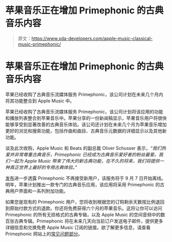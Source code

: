 # 苹果音乐正在增加 Primephonic 的古典音乐内容

> 原文：<https://www.xda-developers.com/apple-music-classical-music-primephonic/>

# 苹果音乐正在增加 Primephonic 的古典音乐内容

苹果已经收购了古典音乐流媒体服务 Primephonic，该公司计划在未来几个月内将其功能整合到 Apple Music 中。

苹果已经收购了古典音乐流媒体服务 Primephonic，该公司计划将该应用的功能和播放列表整合到苹果音乐中。苹果分享的一份新闻稿显示，苹果音乐用户将很快能够享受到显著改善的古典音乐体验。该公司还计划在未来几个月为苹果音乐增加更好的浏览和搜索功能，包括作曲和曲目、古典音乐元数据的详细显示以及其他新功能。

谈及此次收购，Apple Music 和 Beats 的副总裁 Oliver Schusser 表示，*“我们热爱并非常尊重古典音乐，Primephonic 已经成为古典音乐爱好者的粉丝最爱。我们一起为 Apple Music 带来了伟大的新古典功能，在不久的将来，我们将提供一种真正世界上最好的专用古典体验。”*

[发布](https://www.apple.com/newsroom/2021/08/apple-acquires-classical-music-streaming-service-primephonic/)进一步透露 Primephonic 不再接受新用户，该服务将于 9 月 7 日开始离线。明年，苹果计划推出一款专门的古典音乐应用，该应用将采用 Primephonic 的古典用户界面和一系列附加功能。

如果您是现有的 Primephonic 用户，您将收到根据您的订购剩余天数按比例退回到原始付款方式的退款。你还将免费获得六个月的苹果音乐。这将让你可以访问 Primephonic 的所有无损格式的古典专辑，以及 Apple Music 的空间音频中的数百张古典专辑。Primephonic 将在未来几天向当前订户发送电子邮件，提供更多详细信息和兑换免费 Apple Music 订阅的链接。欲了解更多信息，请查看 Primephonic 网站上的[常见问题部分](https://www.primephonic.com/)。